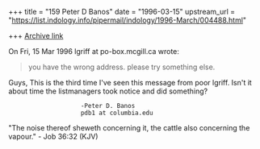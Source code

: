 +++
title = "159 Peter D Banos"
date = "1996-03-15"
upstream_url = "https://list.indology.info/pipermail/indology/1996-March/004488.html"

+++
[Archive link](https://list.indology.info/pipermail/indology/1996-March/004488.html)

On Fri, 15 Mar 1996 lgriff at po-box.mcgill.ca wrote:

> you have the wrong address.  please try something else.

Guys,
This is the third time I've seen this message from poor lgriff.
Isn't it about time the listmanagers took notice and did something?

						-Peter D. Banos
						pdb1 at columbia.edu
"The noise thereof sheweth concerning it,
  the cattle also concerning the vapour." 
						- Job 36:32 (KJV)




